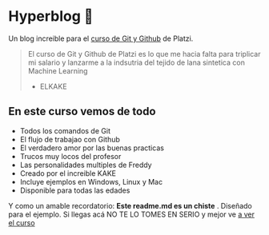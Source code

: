 # Hyperblog 💚

Un blog increible para el [curso de Git y Github](https://platzi.com/cursos/git-github/) de Platzi.

> El curso de Git y Github de Platzi es lo que me hacia falta para triplicar mi salario y lanzarme a la indsutria del tejido de lana sintetica con Machine Learning
>
> - ELKAKE

## En este curso vemos de todo

- Todos los comandos de Git
- El flujo de trabajao con Github
- El verdadero amor por las buenas practicas
- Trucos muy locos del profesor
- Las personalidades multiples de Freddy
- Creado por el increible KAKE
- Incluye ejemplos en Windows, Linux y Mac
- Disponible para todas las edades

Y como un amable recordatorio: **Este readme.md es un chiste** . Diseñado para el ejemplo. Si llegas acá NO TE LO TOMES EN SERIO y mejor ve [a ver el curso](https://platzi.com/cursos/git-github/)
